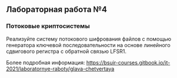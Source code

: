 ## Лабораторная работа №4
### Потоковые криптосистемы

Реализуйте систему потокового шифрования файлов с помощью генератора ключевой последовательности на основе линейного сдвигового регистра с обратной связью LFSR1.

Более подробная информация: https://bsuir-courses.gitbook.io/it-2021/laboratornye-raboty/glava-chetvertaya

